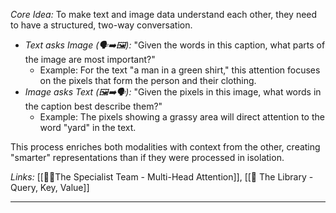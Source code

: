 
*Core Idea:* To make text and image data understand each other, they need to have a structured, two-way conversation.

* *Text asks Image (🗣➡🖼):* "Given the words in this caption, what parts of the image are most important?"
    * Example: For the text "a man in a green shirt," this attention focuses on the pixels that form the person and their clothing.
* *Image asks Text (🖼➡🗣):* "Given the pixels in this image, what words in the caption best describe them?"
    * Example: The pixels showing a grassy area will direct attention to the word "yard" in the text.

This process enriches both modalities with context from the other, creating "smarter" representations than if they were processed in isolation.

*Links:* [[🕵‍♀The Specialist Team - Multi-Head Attention]], [[🔑 The Library - Query, Key, Value]]

---
